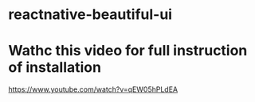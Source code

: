 # reactnative-beautiful-ui

# Wathc this video for full instruction of installation

https://www.youtube.com/watch?v=qEW05hPLdEA
